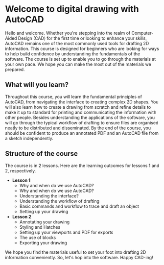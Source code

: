 # Welcome to digital drawing with AutoCAD

Hello and welcome. Whether you're stepping into the realm of Computer-Aided Design (CAD) for the first time or looking to enhance your skills, AutoCAD remains one of the most commonly used tools for drafting 2D information. This course is designed for beginners who are looking for ways to help build confidence by understanding the fundamentals of the software. The course is set up to enable you to go through the materials at your own pace. We hope you can make the most out of the materials we prepared.

## What will you learn?
Throughout this course, you will learn the fundamental principles of AutoCAD, from navigating the interface to creating complex 2D shapes. You will also learn how to create a drawing from scratch and refine details to make it up to standard for printing and communicating the information with other people. Besides understanding the applications of the software, you will go through the typical workflow of drafting to ensure files are organised neatly to be distributed and disseminated. By the end of the course, you should be confident to produce an annotated PDF and an AutoCAD file from a sketch independently. 

## Structure of the course
The course is in 2 lessons. Here are the learning outcomes for lessons 1 and 2, respectively.
* __Lesson 1__
    + Why and when do we use AutoCAD?
    + Why and when do we use AutoCAD?
    + Understanding the interface?
    + Understanding the workflow of drafting
    + Basic commands and workflow to trace and draft an object
    + Setting up your drawing 
* __Lesson 2__
    + Annotating your drawing
    + Styling and Hatches
    + Setting up your viewports and PDF for exports
    + The use of blocks
    + Exporting your drawing

We hope you find the materials useful to set your foot into drafting 2D information conveniently. So, let's hop into the software. Happy CAD-ing!

